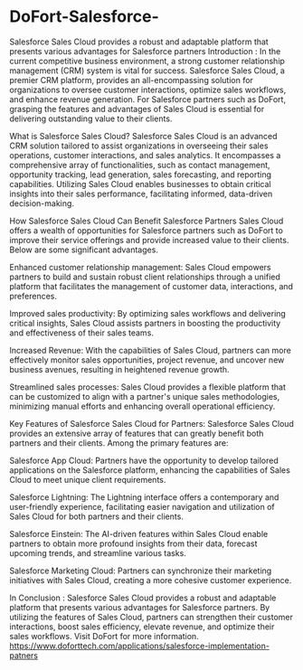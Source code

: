 # DoFort-Salesforce-
Salesforce Sales Cloud provides a robust and adaptable platform that presents various advantages for Salesforce partners
Introduction :
In the current competitive business environment, a strong customer relationship management (CRM) system is vital for success. Salesforce Sales Cloud, a premier CRM platform, provides an all-encompassing solution for organizations to oversee customer interactions, optimize sales workflows, and enhance revenue generation. For Salesforce partners such as DoFort, grasping the features and advantages of Sales Cloud is essential for delivering outstanding value to their clients.

What is Salesforce Sales Cloud?
Salesforce Sales Cloud is an advanced CRM solution tailored to assist organizations in overseeing their sales operations, customer interactions, and sales analytics. It encompasses a comprehensive array of functionalities, such as contact management, opportunity tracking, lead generation, sales forecasting, and reporting capabilities. Utilizing Sales Cloud enables businesses to obtain critical insights into their sales performance, facilitating informed, data-driven decision-making.

How Salesforce Sales Cloud Can Benefit Salesforce Partners
Sales Cloud offers a wealth of opportunities for Salesforce partners such as DoFort to improve their service offerings and provide increased value to their clients. Below are some significant advantages.

Enhanced customer relationship management:
Sales Cloud empowers partners to build and sustain robust client relationships through a unified platform that facilitates the management of customer data, interactions, and preferences.

Improved sales productivity:
By optimizing sales workflows and delivering critical insights, Sales Cloud assists partners in boosting the productivity and effectiveness of their sales teams.

Increased Revenue:
With the capabilities of Sales Cloud, partners can more effectively monitor sales opportunities, project revenue, and uncover new business avenues, resulting in heightened revenue growth.

Streamlined sales processes:
Sales Cloud provides a flexible platform that can be customized to align with a partner's unique sales methodologies, minimizing manual efforts and enhancing overall operational efficiency.

Key Features of Salesforce Sales Cloud for Partners:
Salesforce Sales Cloud provides an extensive array of features that can greatly benefit both partners and their clients. Among the primary features are:

Salesforce App Cloud:
Partners have the opportunity to develop tailored applications on the Salesforce platform, enhancing the capabilities of Sales Cloud to meet unique client requirements.

Salesforce Lightning:
The Lightning interface offers a contemporary and user-friendly experience, facilitating easier navigation and utilization of Sales Cloud for both partners and their clients.

Salesforce Einstein:
The AI-driven features within Sales Cloud enable partners to obtain more profound insights from their data, forecast upcoming trends, and streamline various tasks.

Salesforce Marketing Cloud:
Partners can synchronize their marketing initiatives with Sales Cloud, creating a more cohesive customer experience.

In Conclusion :
Salesforce Sales Cloud provides a robust and adaptable platform that presents various advantages for Salesforce partners. By utilizing the features of Sales Cloud, partners can strengthen their customer interactions, boost sales efficiency, elevate revenue, and optimize their sales workflows. Visit DoFort for more information. https://www.doforttech.com/applications/salesforce-implementation-patners

